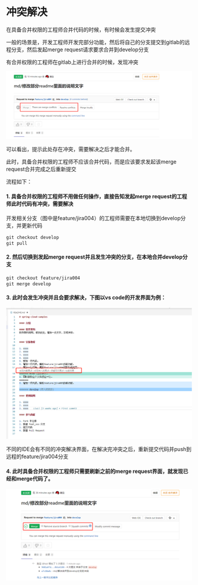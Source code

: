 # 冲突解决

在具备合并权限的工程师合并代码的时候，有时候会发生提交冲突

一般的场景是，开发工程师开发完部分功能，然后将自己的分支提交到gitlab的远程分支，然后发起merge request请求要求合并到develop分支

有合并权限的工程师在gitlab上进行合并的时候，发现冲突

![branchs](./images/resolve_conflict1.png)

可以看出，提示此处存在冲突，需要解决之后才能合并。

此时，具备合并权限的工程师不应该合并代码，而是应该要求发起该merge request合并完成之后重新提交

流程如下：

#### 1. 具备合并权限的工程师不用做任何操作，直接告知发起merge request的工程师此时代码有冲突，需要解决

开发相关分支（图中是feature/jira004）的工程师需要在本地切换到develop分支，并更新代码

```develop
git checkout develop
git pull
```

#### 2. 然后切换到发起merge request并且发生冲突的分支，在本地合并develop分支

```merge
git checkout feature/jira004
git merge develop 
```

#### 3. 此时会发生冲突并且会要求解决，下图以vs code的开发界面为例：

![branchs](./images/resolve_conflict2.png)

不同的IDE会有不同的冲突解决界面，在解决完冲突之后，重新提交代码并push到远程的feature/jira004分支

#### 4. 此时具备合并权限的工程师只需要刷新之前的merge request界面，就发现已经和merge代码了。

![branchs](./images/resolve_conflict3.png)
